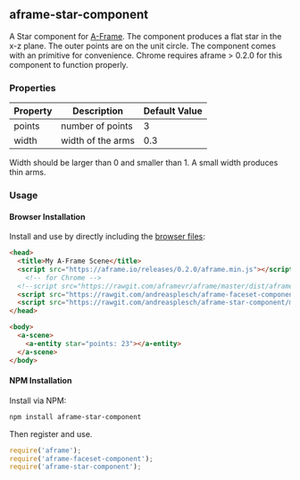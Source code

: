 ## aframe-star-component

A Star component for [A-Frame](https://aframe.io). The component produces a flat star in the x-z plane. The outer points are on the unit circle. 
The component comes with an <a-star> primitive for convenience. Chrome requires aframe > 0.2.0 for this component to function properly.

### Properties

| Property | Description | Default Value |
| -------- | ----------- | ------------- |
|   points       | number  of points             |  3             |
| width | width of the arms | 0.3 |

Width should be larger than 0 and smaller than 1. A small width produces thin arms.

### Usage

#### Browser Installation

Install and use by directly including the [browser files](dist):

```html
<head>
  <title>My A-Frame Scene</title>
  <script src="https://aframe.io/releases/0.2.0/aframe.min.js"></script>
	<!-- for Chrome -->
  <!--script src="https://rawgit.com/aframevr/aframe/master/dist/aframe.min.js"></script-->
  <script src="https://rawgit.com/andreasplesch/aframe-faceset-component/master/dist/aframe-faceset-component.min.js"></script>
  <script src="https://rawgit.com/andreasplesch/aframe-star-component/master/dist/aframe-star-component.min.js"></script>
</head>

<body>
  <a-scene>
    <a-entity star="points: 23"></a-entity>
  </a-scene>
</body>
```

#### NPM Installation

Install via NPM:

```bash
npm install aframe-star-component
```

Then register and use.

```js
require('aframe');
require('aframe-faceset-component');
require('aframe-star-component');
```
